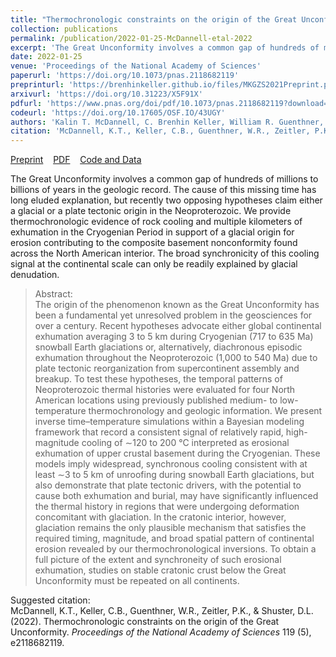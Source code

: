 ```yaml
---
title: "Thermochronologic constraints on the origin of the Great Unconformity"
collection: publications
permalink: /publication/2022-01-25-McDannell-etal-2022
excerpt: 'The Great Unconformity involves a common gap of hundreds of millions to billions of years in the geologic record. The cause of this missing time has long eluded explanation, but recently two opposing hypotheses claim either a glacial or a plate tectonic origin in the Neoproterozoic. We provide thermochronologic evidence of rock cooling and multiple kilometers of exhumation in the Cryogenian Period in support of a glacial origin for erosion contributing to the composite basement nonconformity found across the North American interior. The broad synchronicity of this cooling signal at the continental scale can only be readily explained by glacial denudation.'
date: 2022-01-25
venue: 'Proceedings of the National Academy of Sciences'
paperurl: 'https://doi.org/10.1073/pnas.2118682119'
preprinturl: 'https://brenhinkeller.github.io/files/MKGZS2021Preprint.pdf'
arxivurl: 'https://doi.org/10.31223/X5F91X'
pdfurl: 'https://www.pnas.org/doi/pdf/10.1073/pnas.2118682119?download=true'
codeurl: 'https://doi.org/10.17605/OSF.IO/43UGY'
authors: 'Kalin T. McDannell, C. Brenhin Keller, William R. Guenthner, Peter K. Zeitler, and David L. Shuster'
citation: 'McDannell, K.T., Keller, C.B., Guenthner, W.R., Zeitler, P.K., &amp; Shuster, D.L. (2022). Thermochronologic constraints on the origin of the Great Unconformity. <i>Proceedings of the National Academy of Sciences</i> 119 (5), e2118682119.'
---
```

<a href='https://brenhinkeller.github.io/files/MKGZS2021Preprint.pdf'>Preprint</a>&nbsp;&nbsp;&nbsp;&nbsp;<a href='https://www.pnas.org/doi/pdf/10.1073/pnas.2118682119?download=true'>PDF</a>&nbsp;&nbsp;&nbsp;&nbsp;<a href='https://doi.org/10.17605/OSF.IO/43UGY'>Code and Data</a>&nbsp;&nbsp;&nbsp;&nbsp;

The Great Unconformity involves a common gap of hundreds of millions to billions of years in the geologic record. The cause of this missing time has long eluded explanation, but recently two opposing hypotheses claim either a glacial or a plate tectonic origin in the Neoproterozoic. We provide thermochronologic evidence of rock cooling and multiple kilometers of exhumation in the Cryogenian Period in support of a glacial origin for erosion contributing to the composite basement nonconformity found across the North American interior. The broad synchronicity of this cooling signal at the continental scale can only be readily explained by glacial denudation.

>Abstract: <br/>The origin of the phenomenon known as the Great Unconformity has been a fundamental yet unresolved problem in the geosciences for over a century. Recent hypotheses advocate either global continental exhumation averaging 3 to 5 km during Cryogenian (717 to 635 Ma) snowball Earth glaciations or, alternatively, diachronous episodic exhumation throughout the Neoproterozoic (1,000 to 540 Ma) due to plate tectonic reorganization from supercontinent assembly and breakup. To test these hypotheses, the temporal patterns of Neoproterozoic thermal histories were evaluated for four North American locations using previously published medium- to low-temperature thermochronology and geologic information. We present inverse time–temperature simulations within a Bayesian modeling framework that record a consistent signal of relatively rapid, high-magnitude cooling of ∼120 to 200 °C interpreted as erosional exhumation of upper crustal basement during the Cryogenian. These models imply widespread, synchronous cooling consistent with at least ∼3 to 5 km of unroofing during snowball Earth glaciations, but also demonstrate that plate tectonic drivers, with the potential to cause both exhumation and burial, may have significantly influenced the thermal history in regions that were undergoing deformation concomitant with glaciation. In the cratonic interior, however, glaciation remains the only plausible mechanism that satisfies the required timing, magnitude, and broad spatial pattern of continental erosion revealed by our thermochronological inversions. To obtain a full picture of the extent and synchroneity of such erosional exhumation, studies on stable cratonic crust below the Great Unconformity must be repeated on all continents.

Suggested citation: <br/>McDannell, K.T., Keller, C.B., Guenthner, W.R., Zeitler, P.K., & Shuster, D.L. (2022). Thermochronologic constraints on the origin of the Great Unconformity. <i>Proceedings of the National Academy of Sciences</i> 119 (5), e2118682119.